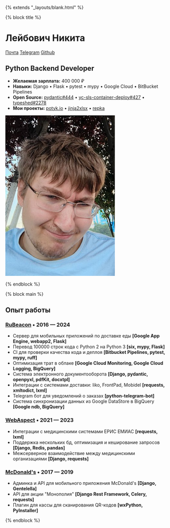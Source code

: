 {% extends "_layouts/blank.html" %}


{% block title %}

<div class="my-2 flex justify-between">

<div>

# Лейбович Никита

<div class="flex gap-2 my-4">
<a class="btn btn-sm btn-primary" href="mailto:potykion@gmail.com">Почта</a> 
<a class="btn btn-sm btn-primary" href="https://t.me/potykion">Telegram</a> 
<a class="btn btn-sm btn-primary" href="https://github.com/potykion">Github</a>
</div>


## Python Backend Developer

- **Желаемая зарплата:** 400 000 ₽
- **Навыки:** Django • Flask • pytest • mypy • Google Cloud • BitBucket Pipelines
- **Open Source:** [pydantic#444](https://github.com/pydantic/pydantic/pull/444) • [yc-sls-container-deploy#427](https://github.com/yc-actions/yc-sls-container-deploy/pull/427) • [typeshed#2278](https://github.com/python/typeshed/pull/2278)
- **Мои проекты:** [potyk.io](https://potyk.io/) • [jinja2xlsx](https://github.com/potykion/jinja2xlsx) • [repka](https://github.com/potykion/repka)
</div>

<div>

<img src="/static/images/me.jpeg" class="w-32 ">

</div>

</div>

{% endblock %}


{% block main %}

## Опыт работы

### [RuBeacon](https://rbcn.mobi/) • 2016 — 2024

- Сервер для мобильных приложений по доставке еды **[Google App Engine, webapp2, Flask]**
- Перевод 100000 строк кода с Python 2 на Python 3 **[six, mypy, Flask]**
- CI для проверки качества кода и деплоя **[Bitbucket Pipelines, pytest, mypy, ruff]** 
- Оптимизация трат в облаке **[Google Cloud Monitoring, Google Cloud Logging, BigQuery]**
- Система электронного документооборота **[Django, pydantic, openpyxl, pdfKit, docxtpl]**
- Интеграции с системами доставки: Iiko, FrontPad, Mobidel **[requests, xmltodict, lxml]**
- Telegram бот для уведомлений о заказах **[python-telegram-bot]**
- Система синхронизации данных из Google DataStore в BigQuery **[Google ndb, BigQuery]**

### [WebAspect](https://web-aspect.ru/) • 2021 — 2023

- Интеграции с медицинскими системами ЕРИС ЕМИАС **[requests, lxml]**
- Поддержка нескольких бд, оптимизация и кеширование запросов **[Django, Redis, pandas]**
- Межсерверное взаимодействие между медицинскими организациями **[Django, requests]**

### [McDonald's](https://mcdonalds.ru/) • 2017 — 2019

- Админка и API для мобильного приложения McDonald's **[Django, Gentelella]**
- API для акции "Монополия" **[Django Rest Framework, Celery, requests]**
- Плагин для кассы для сканирования QR-кодов **[wxPython, PyInstaller]**

{% endblock %}
